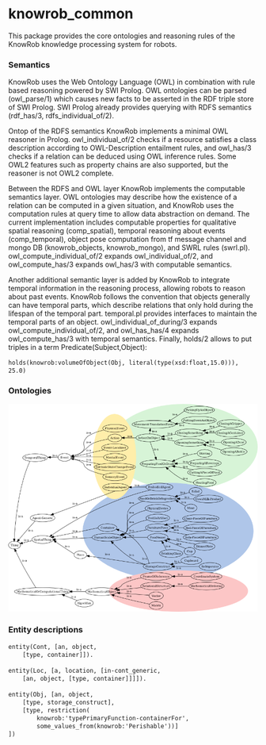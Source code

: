 knowrob_common
===

This package provides the core ontologies and reasoning rules
of the KnowRob knowledge processing system for robots.

### Semantics

KnowRob uses the Web Ontology Language (OWL) in combination with
rule based reasoning powered by SWI Prolog.
OWL ontologies can be parsed (owl_parse/1) which causes new facts to be
asserted in the RDF triple store of SWI Prolog.
SWI Prolog already provides querying with RDFS semantics
(rdf_has/3, rdfs_individual_of/2).

Ontop of the RDFS semantics KnowRob implements a minimal OWL reasoner in Prolog.
owl_individual_of/2 checks if a resource satisfies a class description
according to OWL-Description entailment rules,
and owl_has/3 checks if a relation can be deduced using OWL inference rules.
Some OWL2 features such as property chains are also supported,
but the reasoner is not OWL2 complete.

Between the RDFS and OWL layer KnowRob implements the computable semantics layer.
OWL ontologies may describe how the existence of a relation can be computed
in a given situation, and KnowRob uses the computation rules at query time
to allow data abstraction on demand.
The current implementation includes computable properties for
qualitative spatial reasoning (comp_spatial),
temporal reasoning about events (comp_temporal),
object pose computation from tf message channel and mongo DB (knowrob_objects, knowrob_mongo),
and SWRL rules (swrl.pl).
owl_compute_individual_of/2 expands owl_individual_of/2,
and owl_compute_has/3 expands owl_has/3 with computable semantics.

Another additional semantic layer is added by KnowRob to integrate
temporal information in the reasoning process,
allowing robots to reason about past events.
KnowRob follows the convention that objects generally can have
temporal parts, which describe relations that only hold
during the lifespan of the temporal part.
temporal.pl provides interfaces to maintain the temporal parts
of an object.
owl_individual_of_during/3 expands owl_compute_individual_of/2,
and owl_has_has/4 expands owl_compute_has/3 with temporal semantics.
Finally, holds/2 allows to put triples in a term Predicate(Subject,Object):

    holds(knowrob:volumeOfObject(Obj, literal(type(xsd:float,15.0))), 25.0)

### Ontologies

![Upper ontology](img/ontology.png)

### Entity descriptions

    entity(Cont, [an, object,
        [type, container]]).

    entity(Loc, [a, location, [in-cont_generic,
        [an, object, [type, container]]]]).
    
    entity(Obj, [an, object,
        [type, storage_construct],
        [type, restriction(
            knowrob:'typePrimaryFunction-containerFor',
            some_values_from(knowrob:'Perishable'))]
    ])

